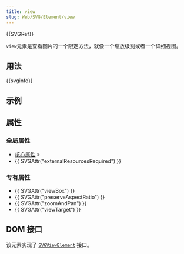 ```yaml
---
title: view
slug: Web/SVG/Element/view
---
```


{{SVGRef}}

`view`元素是查看图片的一个限定方法，就像一个缩放级别或者一个详细视图。

## 用法

{{svginfo}}

## 示例

## 属性

### 全局属性

- [核心属性](/zh-CN/SVG/Attribute#Core) »
- {{ SVGAttr("externalResourcesRequired") }}

### 专有属性

- {{ SVGAttr("viewBox") }}
- {{ SVGAttr("preserveAspectRatio") }}
- {{ SVGAttr("zoomAndPan") }}
- {{ SVGAttr("viewTarget") }}

## DOM 接口

该元素实现了 [`SVGViewElement`](/zh-CN/DOM/SVGViewElement) 接口。
